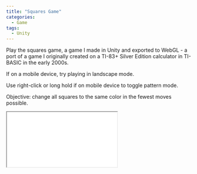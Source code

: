 ```yaml
---
title: "Squares Game"
categories:
  - Game
tags:
  - Unity
---
```


Play the squares game, a game I made in Unity and exported to WebGL - a port of a game I originally created on a TI-83+ Silver Edition calculator in TI-BASIC in the early 2000s.

If on a mobile device, try playing in landscape mode.

Use right-click or long hold if on mobile device to toggle pattern mode.

Objective: change all squares to the same color in the fewest moves possible.

<iframe src="/assets/games/squares_game/index.html"></iframe>